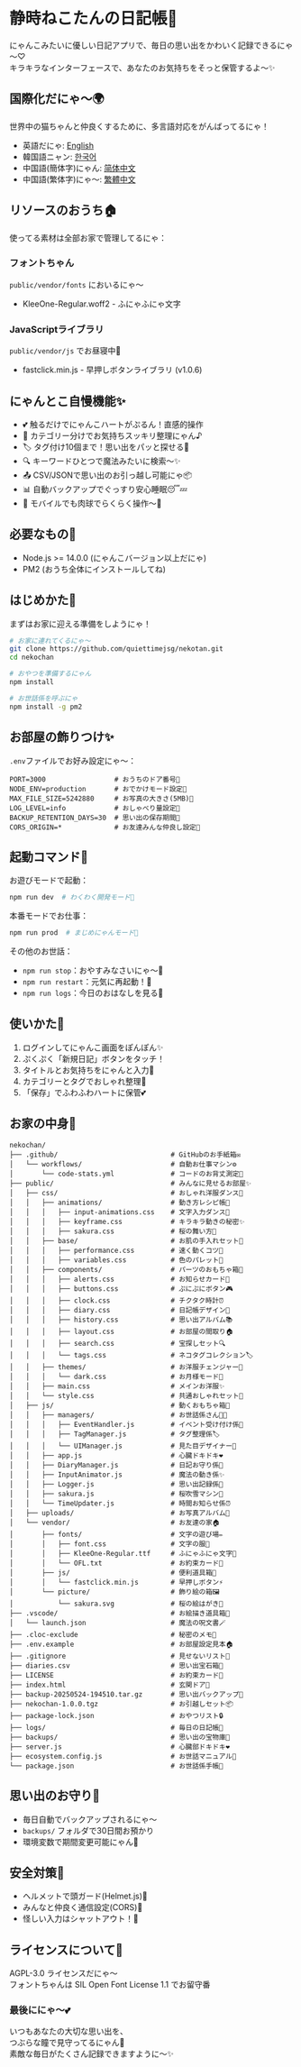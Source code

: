 # 静時ねこたんの日記帳🐾

にゃんこみたいに優しい日記アプリで、毎日の思い出をかわいく記録できるにゃ～♡  
キラキラなインターフェースで、あなたのお気持ちをそっと保管するよ～✨

## 国際化だにゃ～🌍

世界中の猫ちゃんと仲良くするために、多言語対応をがんばってるにゃ！  

- 英語だにゃ: [English](README-en.md)  
- 韓国語ニャン: [한국어](README-ko.md)  
- 中国語(簡体字)にゃん: [简体中文](README-zh.md)  
- 中国語(繁体字)にゃ～: [繁體中文](README-tw.md)

## リソースのおうち🏠

使ってる素材は全部お家で管理してるにゃ：  

### フォントちゃん  
`public/vendor/fonts` においるにゃ～  
- KleeOne-Regular.woff2 - ふにゃふにゃ文字  

### JavaScriptライブラリ  
`public/vendor/js` でお昼寝中🐾  
- fastclick.min.js - 早押しボタンライブラリ (v1.0.6)  

## にゃんとこ自慢機能✨  

- 💕 触るだけでにゃんこハートがぷるん！直感的操作  
- 📝 カテゴリー分けでお気持ちスッキリ整理にゃん♪  
- 🏷️ タグ付け10個まで！思い出をパッと探せる🔖  
- 🔍 キーワードひとつで魔法みたいに検索～✨  
- 📤 CSV/JSONで思い出のお引っ越し可能にゃ📦  
- 📊 自動バックアップでぐっすり安心睡眠😴💤  
- 📱 モバイルでも肉球でらくらく操作～🐾  

## 必要なもの🍼  

- Node.js >= 14.0.0 (にゃんこバージョン以上だにゃ)  
- PM2 (おうち全体にインストールしてね)  

## はじめかた🐾  

まずはお家に迎える準備をしようにゃ！  

```bash
# お家に連れてくるにゃ～
git clone https://github.com/quiettimejsg/nekotan.git  
cd nekochan  

# おやつを準備するにゃん
npm install  

# お世話係を呼ぶにゃ
npm install -g pm2
```

## お部屋の飾りつけ✨  

`.env`ファイルでお好み設定にゃ～：  

```env
PORT=3000                 # おうちのドア番号🚪  
NODE_ENV=production       # おでかけモード設定🎀  
MAX_FILE_SIZE=5242880     # お写真の大きさ(5MB)📸  
LOG_LEVEL=info            # おしゃべり量設定💬  
BACKUP_RETENTION_DAYS=30  # 思い出の保存期間📆  
CORS_ORIGIN=*             # お友達みんな仲良し設定🌈  
```

## 起動コマンド🐾  

お遊びモードで起動：  
```bash
npm run dev  # わくわく開発モード💫  
```  

本番モードでお仕事：  
```bash
npm run prod  # まじめにゃんモード👑  
```  

その他のお世話：  
- `npm run stop`：おやすみなさいにゃ～🌙  
- `npm run restart`：元気に再起動！🔁  
- `npm run logs`：今日のおはなしを見る📖  

## 使いかた💖  

1. ログインしてにゃんこ画面をぽんぽん✨  
2. ぷくぷく「新規日記」ボタンをタッチ！  
3. タイトルとお気持ちをにゃんと入力📝  
4. カテゴリーとタグでおしゃれ整理🎀  
5. 「保存」でふわふわハートに保管💕  

## お家の中身🐾  

```
nekochan/
├── .github/                            # GitHubのお手紙箱✉️
│   └── workflows/                      # 自動お仕事マシン⚙️
│       └── code-stats.yml              # コードのお背丈測定📏
├── public/                             # みんなに見せるお部屋✨
│   ├── css/                            # おしゃれ洋服ダンス👗
│   │   ├── animations/                 # 動き方レシピ帳💫
│   │   │   ├── input-animations.css    # 文字入力ダンス💃
│   │   │   ├── keyframe.css            # キラキラ動きの秘密✨
│   │   │   ├── sakura.css              # 桜の舞い方🌸
│   │   ├── base/                       # お肌の手入れセット💅
│   │   │   ├── performance.css         # 速く動くコツ🐇
│   │   │   ├── variables.css           # 色のパレット🎨
│   │   ├── components/                 # パーツのおもちゃ箱🧸
│   │   │   ├── alerts.css              # お知らせカード🔔
│   │   │   ├── buttons.css             # ぷにぷにボタン🎮
│   │   │   ├── clock.css               # チクタク時計⏰
│   │   │   ├── diary.css               # 日記帳デザイン📖
│   │   │   ├── history.css             # 思い出アルバム📚
│   │   │   ├── layout.css              # お部屋の間取り🏠
│   │   │   ├── search.css              # 宝探しセット🔍
│   │   │   └── tags.css                # ネコタグコレクション🏷️
│   │   ├── themes/                     # お洋服チェンジャー👘
│   │   │   └── dark.css                # お月様モード🌙
│   │   ├── main.css                    # メインお洋服✨
│   │   └── style.css                   # 共通おしゃれセット🎀
│   ├── js/                             # 動くおもちゃ箱🎪
│   │   ├── managers/                   # お世話係さん👩‍🍼
│   │   │   ├── EventHandler.js         # イベント受け付け係🎪
│   │   │   ├── TagManager.js           # タグ整理係🏷️
│   │   │   └── UIManager.js            # 見た目デザイナー🎨
│   │   ├── app.js                      # 心臓ドキドキ❤️
│   │   ├── DiaryManager.js             # 日記お守り係📝
│   │   ├── InputAnimator.js            # 魔法の動き係✨
│   │   ├── Logger.js                   # 思い出記録係📜
│   │   ├── sakura.js                   # 桜吹雪マシン🌸
│   │   └── TimeUpdater.js              # 時間お知らせ係⏰
│   ├── uploads/                        # お写真アルバム📸
│   └── vendor/                         # お友達の家🏠
│       ├── fonts/                      # 文字の遊び場✏️
│       │   ├── font.css                # 文字の服👕
│       │   ├── KleeOne-Regular.ttf     # ふにゃふにゃ文字🐾
│       │   └── OFL.txt                 # お約束カード📜
│       ├── js/                         # 便利道具箱🧰
│       │   └── fastclick.min.js        # 早押しボタン⚡
│       └── picture/                    # 飾り絵の箱🖼️
│           └── sakura.svg              # 桜の絵はがき🌸
├── .vscode/                            # お絵描き道具箱🎨
│   └── launch.json                     # 魔法の呪文書🪄
├── .cloc-exclude                       # 秘密のメモ🙈
├── .env.example                        # お部屋設定見本🏠
├── .gitignore                          # 見せないリスト🙈
├── diaries.csv                         # 思い出宝石箱💎
├── LICENSE                             # お約束カード📜
├── index.html                          # 玄関ドア🚪
├── backup-20250524-194510.tar.gz       # 思い出バックアップ💾
├── nekochan-1.0.0.tgz                  # お引越しセット📦
├── package-lock.json                   # おやつリスト🔒
├── logs/                               # 毎日の日記帳📖
├── backups/                            # 思い出の宝物庫💖
├── server.js                           # 心臓部ドキドキ❤️
├── ecosystem.config.js                 # お世話マニュアル📖
└── package.json                        # お世話係手帳📔
```

## 思い出のお守り💾  

- 毎日自動でバックアップされるにゃ～  
- `backups/` フォルダで30日間お預かり  
- 環境変数で期間変更可能にゃん📅  

## 安全対策🔐  

- ヘルメットで頭ガード(Helmet.js)🧢  
- みんなと仲良く通信設定(CORS)🤝  
- 怪しい入力はシャットアウト！🚫  

## ライセンスについて📜  

AGPL-3.0 ライセンスだにゃ～  
フォントちゃんは SIL Open Font License 1.1 でお留守番  

### 最後ににゃ～💕  
いつもあなたの大切な思い出を、  
つぶらな瞳で見守ってるにゃん🐾  
素敵な毎日がたくさん記録できますように～✨  